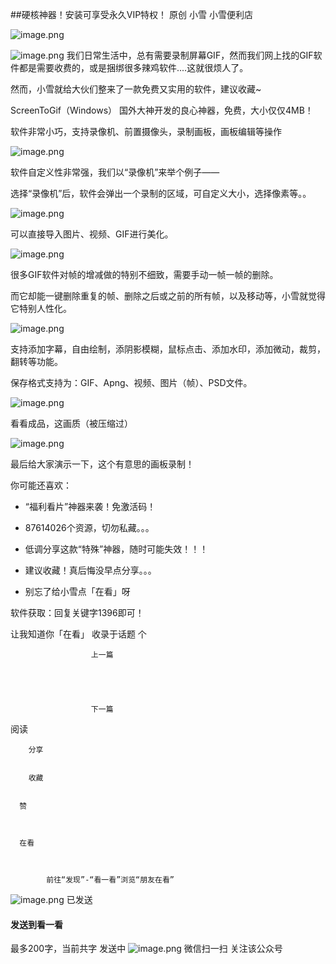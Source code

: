 ##硬核神器！安装可享受永久VIP特权！
原创
小雪
小雪便利店



![image.png](https://mmbiz.qpic.cn/mmbiz_gif/COeVjHEGzqmayESkEkyY0gPLHGXWedoibxOPMkcGJMniaiciclEkPWI57c7zu1kDYbnctuopeXU1FX6AIllOFibLUkg/640?wx_fmt=gif&tp=webp&wxfrom=5&wx_lazy=1 "image")

![image.png](https://mmbiz.qpic.cn/mmbiz_gif/I0X8HBEV0nYichx7n5NNE9oMXaBhtRbjAk6TRYLSl3eUN5aWvCMWztdjRRSCmmw48GRC5OuskRGTz3icl4XicpD7Q/640?wx_fmt=gif&tp=webp&wxfrom=5&wx_lazy=1 "image")
我们日常生活中，总有需要录制屏幕GIF，然而我们网上找的GIF软件都是需要收费的，或是捆绑很多辣鸡软件....这就很烦人了。


然而，小雪就给大伙们整来了一款免费又实用的软件，建议收藏~


ScreenToGif（Windows）
国外大神开发的良心神器，免费，大小仅仅4MB！


软件非常小巧，支持录像机、前置摄像头，录制画板，画板编辑等操作



![image.png](https://mmbiz.qpic.cn/mmbiz_png/COeVjHEGzqkAEfhfU6iadk78RiaTDTorMYC24tMWnT4BvVM2LdibkVXQsfwzQ6HAN056kuyOtlFk2UyFfl0flyb5Q/640?wx_fmt=png&tp=webp&wxfrom=5&wx_lazy=1&wx_co=1 "image")


软件自定义性非常强，我们以“录像机”来举个例子——


选择“录像机”后，软件会弹出一个录制的区域，可自定义大小，选择像素等。。



![image.png](https://mmbiz.qpic.cn/mmbiz_png/COeVjHEGzqkAEfhfU6iadk78RiaTDTorMYD4CoWWWbuCf0gI4DiaFbzhQdXosxcF1mzbNln9FTythxdciaUaHI8VKA/640?wx_fmt=png "image")


可以直接导入图片、视频、GIF进行美化。



![image.png](https://mmbiz.qpic.cn/mmbiz_png/COeVjHEGzqkAEfhfU6iadk78RiaTDTorMYIjwic4T9wco6EAL3DicKicYXH3yadc8OabFSu6KQnyUqhlP6L58yXTcUA/640?wx_fmt=png "image")


很多GIF软件对帧的增减做的特别不细致，需要手动一帧一帧的删除。


而它却能一键删除重复的帧、删除之后或之前的所有帧，以及移动等，小雪就觉得它特别人性化。



![image.png](https://mmbiz.qpic.cn/mmbiz_png/COeVjHEGzqkAEfhfU6iadk78RiaTDTorMYeQ1P4MuX1Jjyoxia8FkOC4vib61T9RNqadS6kRmuXyKOs4jkNqoBYEdQ/640?wx_fmt=png "image")


支持添加字幕，自由绘制，添阴影模糊，鼠标点击、添加水印，添加微动，裁剪，翻转等功能。






保存格式支持为：GIF、Apng、视频、图片（帧）、PSD文件。



![image.png](https://mmbiz.qpic.cn/mmbiz_png/COeVjHEGzqkAEfhfU6iadk78RiaTDTorMYoN3x448UcKuqTicHCSLsR5JYla48C4HwKfkHYrQ10faa6dXBSy0fhJw/640?wx_fmt=png "image")


看看成品，这画质（被压缩过）



![image.png](https://mmbiz.qpic.cn/mmbiz_gif/COeVjHEGzqkAEfhfU6iadk78RiaTDTorMYeyxNpWpex3XVLVFCo3zvkDSCj6uqYibBBXvYDnszS1ZeMMDYiccibnV5w/640?wx_fmt=gif "image")


最后给大家演示一下，这个有意思的画板录制！





你可能还喜欢：
* “福利看片”神器来袭！免激活码！

* 87614026个资源，切勿私藏。。。

* 低调分享这款“特殊”神器，随时可能失效！！！

* 建议收藏！真后悔没早点分享。。。

* 别忘了给小雪点「在看」呀



软件获取：回复关键字1396即可！

让我知道你「在看」
收录于话题 
个

                    
                      上一篇
                      
                    
                  

                    
                      下一篇
                      
                    
                  
阅读

        分享
      

        收藏
      

      赞
    

      
      在看
    

            
            前往“发现”-“看一看”浏览“朋友在看”
          

                          
                      
![image.png](https://res.wx.qq.com/mmbizwap/zh_CN/htmledition/images/pic/appmsg/pic_like_comment492329.png "image")
已发送
#### 发送到看一看 
最多200字，当前共字
发送中
![image.png](https://mp.weixin.qq.com/mp/qrcode?scene=10000004&size=102&__biz=MzU5MTAyNTM5NA==&mid=2247487741&idx=1&sn=8860c77edb55103b26039d836fb640b2&send_time= "image")
微信扫一扫
关注该公众号
